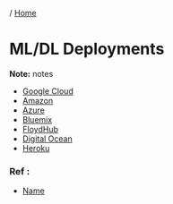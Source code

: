 / [Home](index.md)

# ML/DL Deployments

**Note:** notes

  * [Google Cloud](https://blog.avenuecode.com/best-practices-for-machine-learning-with-gcp)
  * [Amazon](https://aws.amazon.com/getting-started/hands-on/build-train-deploy-machine-learning-model-sagemaker/)
  * [Azure](https://docs.microsoft.com/en-us/azure/machine-learning/how-to-deploy-and-where)
  * [Bluemix](https://www.ibm.com/cloud/machine-learning)
  * [FloydHub](https://www.floydhub.com/)
  * [Digital Ocean](https://towardsdatascience.com/how-to-deploy-your-machine-learning-web-app-to-digital-ocean-64bd19ce15e2)
  * [Heroku](https://towardsdatascience.com/flask-and-heroku-for-online-machine-learning-deployment-425beb54a274)



### Ref :

  * [Name](file)
